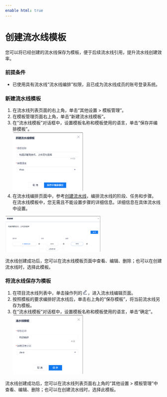 ```yaml
---
enable html: true
---
```

# 创建流水线模板      
 
您可以将已经创建的流水线保存为模板，便于后续流水线引用，提升流水线创建效率。

### 前提条件
* 已使用具有流水线“流水线编排”权限，且已成为流水线成员的账号登录系统。

### 新建流水线模板
1. 在流水线列表页面的右上角，单击“其他设置 > 模板管理”。
2. 在模板管理页面右上角，单击“新建流水线模板”。
3. 在“流水线模板”对话框中，设置模板名称和模板使用的语言，单击“保存并编排模板”。       
    <img src="fig/流水线-模板-01.png" style="zoom:30%">            
4. 在流水线编排页面中，参考[创建流水线](12.2-create-pipeline.md)，编排流水线的阶段、任务和步骤。      
  在流水线模板中，您无需且不能设置步骤的详细信息。详细信息在具体流水线中设置。           
  <img src="fig/流水线-新建模板-编排.png" style="zoom:30%">            

流水线创建成功后，您可以在流水线模板页面中查看、编辑、删除；也可以在创建流水线时，选择此模板。

### 将流水线保存为模板
1. 在项目流水线列表中，单击操作列的![](fig/modify-02.png)，进入流水线编辑页面。
2. 按照模板的要求编排好流水线后，单击右上角的“保存模板”，将当前流水线另存为模板。                
3. 在“流水线模板”对话框中，设置模板名称和模板使用的语言，单击“确定”。    
    <img src="fig/流水线-另存模板.png" style="zoom:30%">

流水线创建成功后，您可以在流水线列表页面右上角的“其他设置 > 模板管理”中查看、编辑、删除；也可以在创建流水线时，选择此模板。


